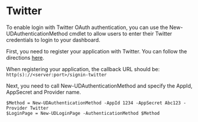 # Twitter

To enable login with Twitter OAuth authentication, you can use the New-UDAuthenticationMethod cmdlet to allow users to enter their Twitter credentials to login to your dashboard.

First, you need to register your application with Twitter. You can follow the directions [here](https://docs.microsoft.com/en-us/aspnet/core/security/authentication/social/twitter-logins?tabs=aspnetcore2x).

When registering your application, the callback URL should be: `http(s)://<server:port>/signin-twitter`

Next, you need to call New-UDAuthenticationMethod and specify the AppId, AppSecret and Provider name.

```text
$Method = New-UDAuthenticationMethod -AppId 1234 -AppSecret Abc123 -Provider Twitter
$LoginPage = New-UDLoginPage -AuthenticationMethod $Method
```

